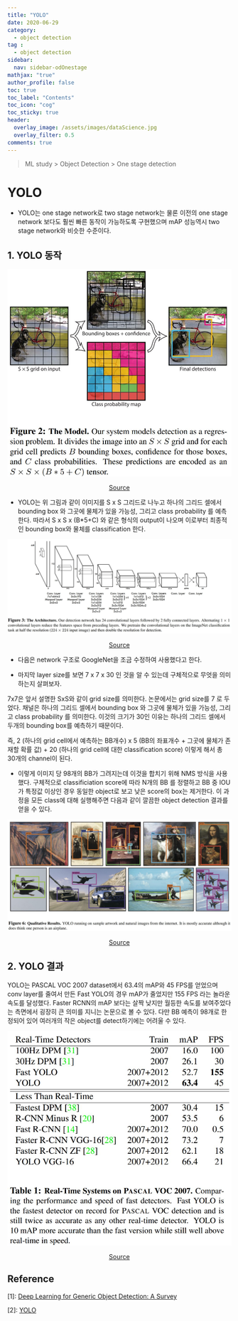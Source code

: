 ```yaml
---
title: "YOLO"
date: 2020-06-29
category:
  - object detection
tag :
  - object detection
sidebar:
  nav: sidebar-odOnestage
mathjax: "true"
author_profile: false
toc: true
toc_label: "Contents"
toc_icon: "cog"
toc_sticky: true
header:
  overlay_image: /assets/images/dataScience.jpg
  overlay_filter: 0.5
comments: true
---
```


> ML study > Object Detection > One stage detection

<script type="text/javascript" 
src="https://cdn.mathjax.org/mathjax/latest/MathJax.js?config=TeX-AMS_HTML">
</script>

# YOLO
- YOLO는 one stage network로 two stage network는 물론 이전의 one stage network 보다도 훨씬 빠른 동작이 가능하도록 구현했으며 mAP 성능역시 two stage network와 비슷한 수준이다.

## 1. YOLO 동작

<center><img src="/assets/images/od/YOLO02.jpg" ></center>

[<center>Source</center>](https://arxiv.org/pdf/1506.02640.pdf)

- YOLO는 위 그림과 같이 이미지를 S x S 그리드로 나누고 하나의 그리드 셀에서 bounding box 와 그곳에 물체가 있을 가능성, 그리고 class probability 를 예측한다. 따라서 S x S x (B*5+C) 와 같은 형식의 output이 나오며 이로부터 최종적인 bounding box와 물체를 classification 한다.

<center><img src="/assets/images/od/YOLO03.jpg" ></center>

[<center>Source</center>](https://arxiv.org/pdf/1506.02640.pdf)

- 다음은 network 구조로 GoogleNet을 조금 수정하여 사용했다고 한다.

- 마지막 layer size를 보면 7 x 7 x 30 인 것을 알 수 있는데 구체적으로 무엇을 의미하는지 살펴보자.

7x7은 앞서 설명한 SxS와 같이 grid size를 의미한다. 논문에서는 grid size를 7 로 두었다. 채널은 하나의 그리드 셀에서 bounding box 와 그곳에 물체가 있을 가능성, 그리고 class probability 를 의미한다. 이것의 크기가 30인 이유는 하나의 그리드 셀에서 두개의 bounding box를 예측하기 때문이다. 

즉, 2 (하나의 grid cell에서 예측하는 BB개수) x 5 (BB의 좌표개수 + 그곳에 물체가 존재할 확률 값) + 20 (하나의 grid cell에 대한 classification score) 이렇게 해서 총 30개의 channel이 된다.

- 이렇게 이미지 당 98개의 BB가 그려지는데 이것을 합치기 위해 NMS 방식을 사용했다. 구체적으로 classificiation score에 따라 N개의 BB 를 정렬하고 BB 중 IOU가 특정값 이상인 경우 동일한 object로 보고 낮은 score의 box는 제거한다. 이 과정을 모든 class에 대해 실행해주면 다음과 같이 깔끔한 object detection 결과를 얻을 수 있다. 

<center><img src="/assets/images/od/YOLO06.jpg" ></center>

[<center>Source</center>](https://arxiv.org/pdf/1506.02640.pdf)

## 2. YOLO 결과

YOLO는 PASCAL VOC 2007 dataset에서 63.4의 mAP와 45 FPS를 얻었으며 conv layer를 줄여서 만든 Fast YOLO의 경우 mAP가 줄었지만 155 FPS 라는 놀라운 속도를 달성했다. Faster RCNN의 mAP 보다는 살짝 낮지만 월등한 속도를 보여주었다는 측면에서 굉장히 큰 의미를 지니는 논문으로 볼 수 있다. 다만 BB 예측이 98개로 한정되어 있어 여러개의 작은 object를 detect하기에는 어려울 수 있다. 

<!--며 fully convolutional network를 한번에 training 시키기 어려웠다.
-->
<center><img src="/assets/images/od/YOLOT01.jpg" ></center>

[<center>Source</center>](https://arxiv.org/pdf/1506.02640.pdf)




## Reference
\[1]: [Deep Learning for Generic Object Detection: A Survey](https://doi.org/10.1007/s11263-019-01247-4)

\[2]: [YOLO](https://arxiv.org/pdf/1506.02640.pdf)


<br><br>
